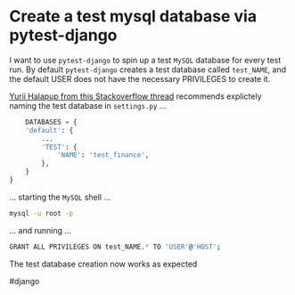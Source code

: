 # Create a test mysql database via pytest-django

I want to use `pytest-django` to spin up a test `MySQL` database for every test run.  By default `pytest-django` creates a test database called `test_NAME`, and the default USER does not have the necessary PRIVILEGES to create it.  

[Yurii Halapup from this Stackoverflow thread](https://stackoverflow.com/questions/14186055/django-test-app-error-got-an-error-creating-the-test-database-permission-deni) recommends explictely naming the test database in `settings.py` ...

```python
    DATABASES = {
    'default': {
        ...
        'TEST': {
            'NAME': 'test_finance',
        },
    }
}
```

... starting the `MySQL` shell ...

```bash
mysql -u root -p
```

... and running ...

```bash
GRANT ALL PRIVILEGES ON test_NAME.* TO 'USER'@'HOST';
```

The test database creation now works as expected

#django
